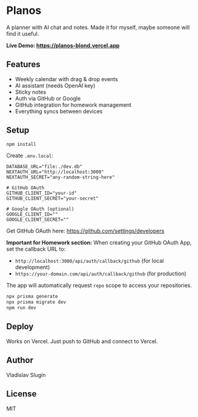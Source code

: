 # Planos

A planner with AI chat and notes. Made it for myself, maybe someone will find it useful.

**Live Demo: https://planos-blond.vercel.app**

## Features

- Weekly calendar with drag & drop events
- AI assistant (needs OpenAI key)
- Sticky notes
- Auth via GitHub or Google
- GitHub integration for homework management
- Everything syncs between devices

## Setup

```bash
npm install
```

Create `.env.local`:

```env
DATABASE_URL="file:./dev.db"
NEXTAUTH_URL="http://localhost:3000"
NEXTAUTH_SECRET="any-random-string-here"

# GitHub OAuth
GITHUB_CLIENT_ID="your-id"
GITHUB_CLIENT_SECRET="your-secret"

# Google OAuth (optional)
GOOGLE_CLIENT_ID=""
GOOGLE_CLIENT_SECRET=""
```

Get GitHub OAuth here: https://github.com/settings/developers

**Important for Homework section:**
When creating your GitHub OAuth App, set the callback URL to:
- `http://localhost:3000/api/auth/callback/github` (for local development)
- `https://your-domain.com/api/auth/callback/github` (for production)

The app will automatically request `repo` scope to access your repositories.

```bash
npx prisma generate
npx prisma migrate dev
npm run dev
```

## Deploy

Works on Vercel. Just push to GitHub and connect to Vercel.

## Author

Vladislav Slugin

## License

MIT
